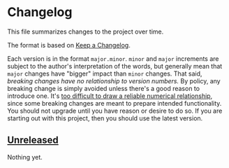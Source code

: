 # Changelog

This file summarizes changes to the project over time.

The format is based on [Keep a
Changelog](https://keepachangelog.com/en/1.0.0/).

Each version is in the format `major.minor`. `minor` and `major`
increments are subject to the author's interpretation of the words,
but generally mean that `major` changes have "bigger" impact than
`minor` changes. That said, _breaking changes have no relationship to
version numbers._ By policy, any breaking change is simply avoided
unless there's a good reason to introduce one. It's [too difficult to
draw a reliable numerical relationship][jash], since some breaking
changes are meant to prepare intended functionality. You should not
upgrade until you have reason or desire to do so. If you are starting
out with this project, then you should use the latest version.

## [Unreleased]
Nothing yet.

[Unreleased]: https://github.com/zyrolasting/racket-vulkan/compare/v0.0...HEAD
[jash]: https://gist.github.com/jashkenas/cbd2b088e20279ae2c8e
